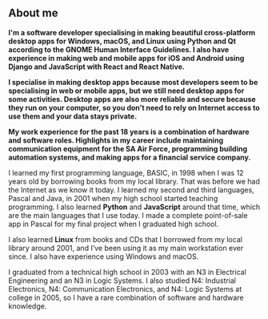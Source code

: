## About me

**I'm a software developer specialising in making beautiful cross-platform desktop apps 
for Windows, macOS, and Linux using Python and Qt according to the GNOME Human 
Interface Guidelines.  I also have experience in making web and mobile apps for iOS and 
Android using Django and JavaScript with React and React Native.**

**I specialise in making desktop apps because most developers seem to be specialising 
in web or mobile apps, but we still need desktop apps for some activities.  Desktop 
apps are also more reliable and secure because they run on your computer, so you don’t 
need to rely on Internet access to use them and your data stays private.**

**My work experience for the past 18 years is a combination of hardware and software 
roles.  Highlights in my career include maintaining communication equipment for the SA 
Air Force, programming building automation systems, and making apps for a financial 
service company.**

I learned my first programming language, BASIC, in 1998 when I was 12 years old by 
borrowing books from my local library.  That was before we had the Internet as we know 
it today.  I learned my second and third languages, Pascal and Java, in 2001 when my 
high school started teaching programming.  I also learned **Python** and **JavaScript** 
around that time, which are the main languages that I use today.  I made a complete 
point-of-sale app in Pascal for my final project when I graduated high school.

I also learned **Linux** from books and CDs that I borrowed from my local library 
around 2001, and I’ve been using it as my main workstation ever since.  I also have 
experience using Windows and macOS.

I graduated from a technical high school in 2003 with an N3 in Electrical Engineering 
and an N3 in Logic Systems.  I also studied N4: Industrial Electronics, 
N4: Communication Electronics, and N4: Logic Systems at college in 2005, so I have a 
rare combination of software and hardware knowledge.
